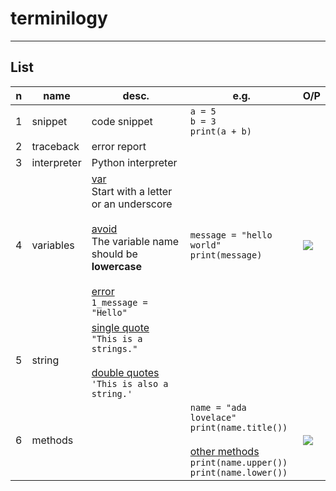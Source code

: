 # terminilogy

---

## List
|n|name|desc.|e.g.|O/P|
|-|----|-----|----|---|
|1|snippet|code snippet|`a = 5`<br/>`b = 3`<br/>`print(a + b)`|
|2|traceback|error report|
|3|interpreter|Python interpreter||
|4|variables|<ins>var</ins><br/>Start with a letter or an underscore<br/><br/><ins>avoid</ins><br/>The variable name should be **lowercase**<br/><br/><ins>error</ins><br/>`1_message = "Hello"`|`message = "hello world"`<br>`print(message)`|<img src="https://i.imgur.com/p0nWDBJ.png">|
|5|string|<ins>single quote</ins><br/>`"This is a strings."`<br/><br/><ins>double quotes</ins><br/>`'This is also a string.'`|
|6|methods||`name = "ada lovelace"`<br/>`print(name.title())`<br/><br/><ins>other methods</ins><br/>`print(name.upper())`<br/>`print(name.lower())`|<img src="https://i.imgur.com/rv11Vy9.png">|
